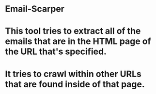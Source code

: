 # Email-Scarper
# This tool tries to extract all of the emails that are in the HTML page of the URL that's specified. 
# It tries to crawl within other URLs that are found inside of that page.
